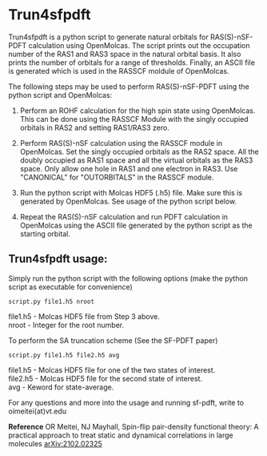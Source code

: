 Trun4sfpdft
===========
Trun4sfpdft is a python script to generate natural orbitals for RAS(S)-nSF-PDFT calculation using OpenMolcas. The script prints out the occupation number of the RAS1 and RAS3 space in the natural orbital basis. It also prints the number of orbitals for a range of thresholds. Finally, an ASCII file is generated which is used in the RASSCF moldule of OpenMolcas.

The following steps may be used to perform RAS(S)-nSF-PDFT using the python script and OpenMolcas:

1. Perform an ROHF calculation for the high spin state using OpenMolcas. This can be done using the RASSCF Module with the singly occupied orbitals in RAS2 and setting RAS1/RAS3 zero.

2. Perform RAS(S)-nSF calculation using the RASSCF module in OpenMolcas. Set the singly occupied orbitals as the RAS2 space. All the doubly occupied as RAS1 space and all the virtual orbitals as the RAS3 space. Only allow one hole in RAS1 and one electron in RAS3. Use "CANONICAL" for "OUTORBITALS" in the RASSCF module.

3. Run the python script with Molcas HDF5 (.h5) file. Make sure this is generated by OpenMolcas. See usage of the python script below.

4. Repeat the RAS(S)-nSF calculation and run PDFT calculation in OpenMolcas using the ASCII file generated by the python script as the starting orbital.

## Trun4sfpdft usage:

Simply run the python script with the following options (make the python script as executable for convenience)

    script.py file1.h5 nroot

file1.h5 - Molcas HDF5 file from Step 3 above.  
nroot - Integer for the root number.

To perform the SA truncation scheme (See the SF-PDFT paper)

    script.py file1.h5 file2.h5 avg

file1.h5 - Molcas HDF5 file for one of the two states of interest.  
file2.h5 - Molcas HDF5 file for the second state of interest.  
avg - Keword for state-average.

For any questions and more into the usage and running sf-pdft, write to oimeitei(at)vt.edu

**Reference**
OR Meitei, NJ Mayhall, Spin-flip pair-density functional theory: A practical approach to treat static and dynamical correlations in large molecules
[arXiv:2102.02325](https://arxiv.org/abs/2102.02325)
